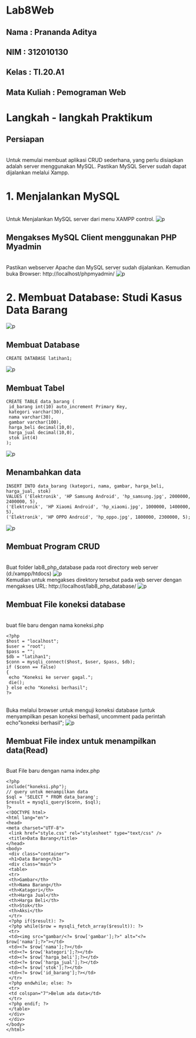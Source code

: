 # Lab8Web

## Nama : Prananda Aditya

## NIM : 312010130

## Kelas : TI.20.A1

## Mata Kuliah : Pemograman Web

# Langkah - langkah Praktikum

## Persiapan

<br>Untuk memulai membuat aplikasi CRUD sederhana, yang perlu disiapkan adalah server menggunakan MySQL. Pastikan MySQL Server sudah dapat dijalankan melalui Xampp.

# 1. Menjalankan MySQL

<br>Untuk Menjalankan MySQL server dari menu XAMPP control.
![p](img/xampp.png)

## Mengakses MySQL Client menggunakan PHP Myadmin

<br>Pastikan webserver Apache dan MySQL server sudah dijalankan. Kemudian buka Browser: http://localhost/phpmyadmin/
![p](img/php%20myadmin.png)

# 2. Membuat Database: Studi Kasus Data Barang

![p](img/contoh%20data%20base.png)

## Membuat Database

```
CREATE DATABASE latihan1;
```

![p](img/data%20base%20latihan%201.png)

## Membuat Tabel

```
CREATE TABLE data_barang (
 id_barang int(10) auto_increment Primary Key,
 kategori varchar(30),
 nama varchar(30),
 gambar varchar(100),
 harga_beli decimal(10,0),
 harga_jual decimal(10,0),
 stok int(4)
);
```

![p](img/create%20table.png)

## Menambahkan data

```
INSERT INTO data_barang (kategori, nama, gambar, harga_beli, harga_jual, stok)
VALUES ('Elektronik', 'HP Samsung Android', 'hp_samsung.jpg', 2000000, 2400000, 5),
('Elektronik', 'HP Xiaomi Android', 'hp_xiaomi.jpg', 1000000, 1400000, 5),
('Elektronik', 'HP OPPO Android', 'hp_oppo.jpg', 1800000, 2300000, 5);
```

![p](img/menambahkan%20data.png)

## Membuat Program CRUD

<br>Buat folder lab8_php_database pada root directory web server (d:/xampp/htdocs)
![p](img/crud.png)
<br>Kemudian untuk mengakses direktory tersebut pada web server dengan mengakses URL: http://localhost/lab8_php_database/
![p](img/akses%20direktory.png)

## Membuat File koneksi database

<br>buat file baru dengan nama koneksi.php

```
<?php
$host = "localhost";
$user = "root";
$pass = "";
$db = "latihan1";
$conn = mysqli_connect($host, $user, $pass, $db);
if ($conn == false)
{
 echo "Koneksi ke server gagal.";
 die();
} else echo "Koneksi berhasil";
?>
```

<br>Buka melalui browser untuk menguji koneksi database (untuk menyampilkan pesan koneksi berhasil, uncomment pada perintah echo"koneksi berhasil";
![p](img/koneksi.png)

## Membuat File index untuk menampilkan data(Read)

<br>Buat File baru dengan nama index.php

```
<?php
include("koneksi.php");
// query untuk menampilkan data
$sql = 'SELECT * FROM data_barang';
$result = mysqli_query($conn, $sql);
?>
<!DOCTYPE html>
<html lang="en">
<head>
<meta charset="UTF-8">
 <link href="style.css" rel="stylesheet" type="text/css" />
 <title>Data Barang</title>
</head>
<body>
 <div class="container">
 <h1>Data Barang</h1>
 <div class="main">
 <table>
 <tr>
 <th>Gambar</th>
 <th>Nama Barang</th>
 <th>Katagori</th>
 <th>Harga Jual</th>
 <th>Harga Beli</th>
 <th>Stok</th>
 <th>Aksi</th>
 </tr>
 <?php if($result): ?>
 <?php while($row = mysqli_fetch_array($result)): ?>
 <tr>
 <td><img src="gambar/<?= $row['gambar'];?>" alt="<?=
$row['nama'];?>"></td>
 <td><?= $row['nama'];?></td>
 <td><?= $row['kategori'];?></td>
 <td><?= $row['harga_beli'];?></td>
 <td><?= $row['harga_jual'];?></td>
 <td><?= $row['stok'];?></td>
 <td><?= $row['id_barang'];?></td>
 </tr>
 <?php endwhile; else: ?>
 <tr>
 <td colspan="7">Belum ada data</td>
 </tr>
 <?php endif; ?>
 </table>
 </div>
 </div>
</body>
</html>
```
